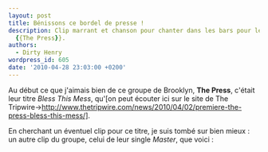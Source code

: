 ```yaml
---
layout: post
title: Bénissons ce bordel de presse !
description: Clip marrant et chanson pour chanter dans les bars pour le groupe new-yorkais
  {{The Press}}.
authors:
  - Dirty Henry
wordpress_id: 605
date: '2010-04-28 23:03:00 +0200'
---
```

Au début ce que j'aimais bien de ce groupe de Brooklyn, __The Press__, c'était leur titre *Bless This Mess*, qu'[on peut écouter ici sur le site de The Tripwire->http://www.thetripwire.com/news/2010/04/02/premiere-the-press-bless-this-mess/].

En cherchant un éventuel clip pour ce titre, je suis tombé sur bien mieux : un autre clip du groupe, celui de leur single *Master*, que voici : 

<object width="500" height="300"><param name="movie" value="http://www.youtube.com/v/k0pI2vIa-Uk&hl=fr_FR&fs=1&"></param><param name="allowFullScreen" value="true"></param><param name="allowscriptaccess" value="always"></param><embed src="http://www.youtube.com/v/k0pI2vIa-Uk&hl=fr_FR&fs=1&" type="application/x-shockwave-flash" allowscriptaccess="always" allowfullscreen="true" width="500" height="300"></embed></object>
